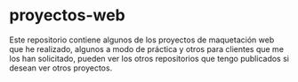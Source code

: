 # proyectos-web
Este repositorio contiene algunos de los proyectos de maquetación web que he realizado, algunos a modo de práctica y otros para clientes que me los han solicitado, pueden ver
los otros repositorios que tengo publicados si desean ver otros proyectos.
